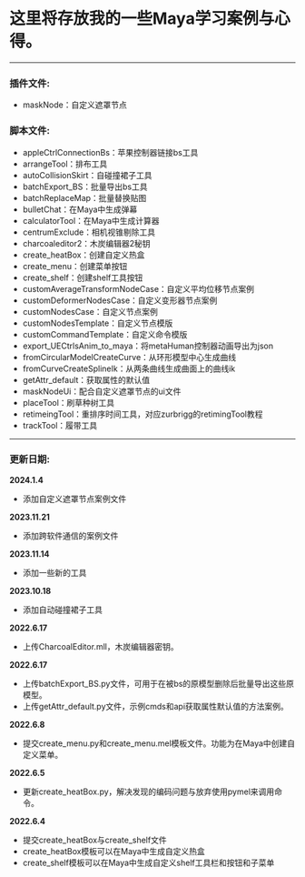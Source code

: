 # **这里将存放我的一些Maya学习案例与心得。**

---
### **插件文件:**
- maskNode：自定义遮罩节点
### **脚本文件:**
- appleCtrlConnectionBs：苹果控制器链接bs工具
- arrangeTool：排布工具
- autoCollisionSkirt：自碰撞裙子工具
- batchExport_BS：批量导出bs工具
- batchReplaceMap：批量替换贴图
- bulletChat：在Maya中生成弹幕
- calculatorTool：在Maya中生成计算器
- centrumExclude：相机视锥剔除工具
- charcoaleditor2：木炭编辑器2秘钥
- create_heatBox：创建自定义热盒
- create_menu：创建菜单按钮
- create_shelf：创建shelf工具按钮
- customAverageTransformNodeCase：自定义平均位移节点案例
- customDeformerNodesCase：自定义变形器节点案例
- customNodesCase：自定义节点案例
- customNodesTemplate：自定义节点模版
- customCommandTemplate：自定义命令模版
- export_UECtrlsAnim_to_maya：将metaHuman控制器动画导出为json
- fromCircularModelCreateCurve：从环形模型中心生成曲线
- fromCurveCreateSplineIk：从两条曲线生成曲面上的曲线ik
- getAttr_default：获取属性的默认值
- maskNodeUi：配合自定义遮罩节点的ui文件
- placeTool：刷草种树工具
- retimeingTool：重排序时间工具，对应zurbrigg的retimingTool教程
- trackTool：履带工具

---
### **更新日期:**
**2024.1.4**
* 添加自定义遮罩节点案例文件

**2023.11.21**
* 添加跨软件通信的案例文件

**2023.11.14**  
* 添加一些新的工具

**2023.10.18**  
* 添加自动碰撞裙子工具

**2022.6.17**  
* 上传CharcoalEditor.mll，木炭编辑器密钥。

**2022.6.17**  
* 上传batchExport_BS.py文件，可用于在被bs的原模型删除后批量导出这些原模型。
* 上传getAttr_default.py文件，示例cmds和api获取属性默认值的方法案例。

**2022.6.8**  
* 提交create_menu.py和create_menu.mel模板文件。功能为在Maya中创建自定义菜单。

**2022.6.5**  
* 更新create_heatBox.py，解决发现的编码问题与放弃使用pymel来调用命令。

**2022.6.4**  
* 提交create_heatBox与create_shelf文件
* create_heatBox模板可以在Maya中生成自定义热盒
* create_shelf模板可以在Maya中生成自定义shelf工具栏和按钮和子菜单

